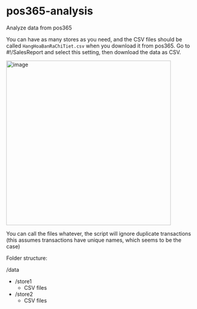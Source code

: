 # pos365-analysis

Analyze data from pos365



You can have as many stores as you need, and the CSV files should be called `HangHoaBanRaChiTiet.csv` when you download it from pos365. Go to #!/SalesReport and select this setting, then download the data as CSV.

<img width="438" alt="image" src="https://github.com/JCharante/pos365-analysis/assets/13973198/41ba297d-417d-4b41-9426-619e1ee178e8">

You can call the files whatever, the script will ignore duplicate transactions (this assumes transactions have unique names, which seems to be the case)

Folder structure:

/data
  - /store1
    - CSV files
  - /store2
    - CSV files
